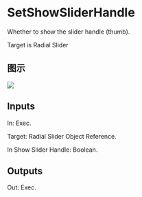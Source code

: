 # SetShowSliderHandle

Whether to show the slider handle (thumb).

Target is Radial Slider

## 图示

![]($-20221218-17551933.png)

## Inputs

In: Exec.

Target: Radial Slider Object Reference.

In Show Slider Handle: Boolean.  

## Outputs

Out: Exec.

